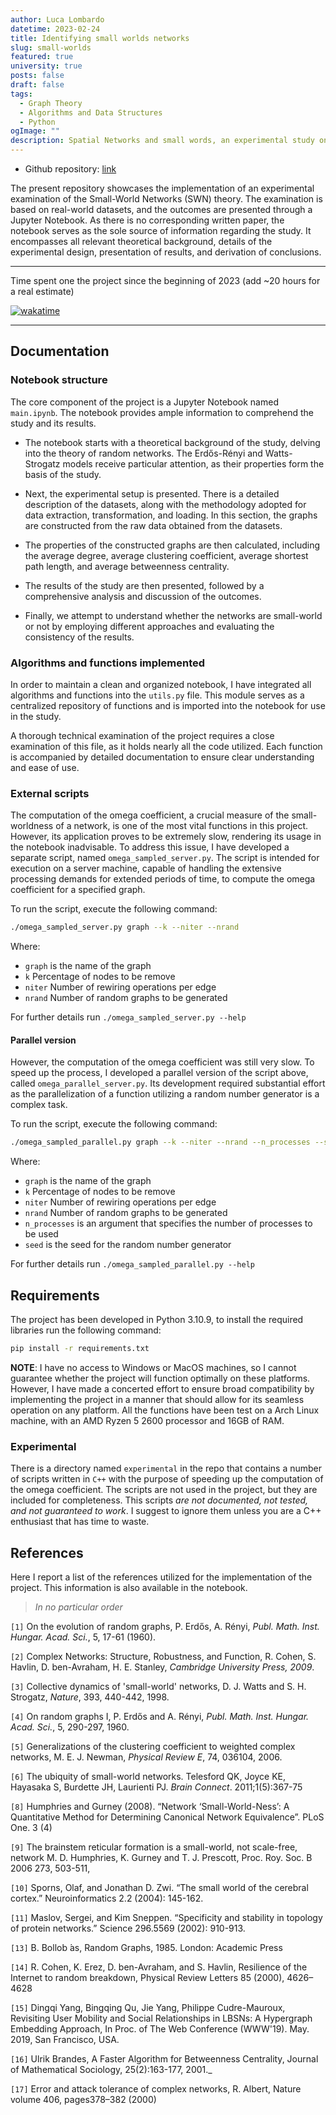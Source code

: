 ```yaml
---
author: Luca Lombardo
datetime: 2023-02-24
title: Identifying small worlds networks
slug: small-worlds
featured: true
university: true
posts: false
draft: false
tags:
  - Graph Theory
  - Algorithms and Data Structures
  - Python
ogImage: ""
description: Spatial Networks and small words, an experimental study on real-world datasets. Developed in Python with parallel processing support for the computation of the heaviest functions.
---
```


- Github repository: [link](https://github.com/lukefleed/small-worlds)

The present repository showcases the implementation of an experimental examination of the Small-World Networks (SWN) theory. The examination is based on real-world datasets, and the outcomes are presented through a Jupyter Notebook. As there is no corresponding written paper, the notebook serves as the sole source of information regarding the study. It encompasses all relevant theoretical background, details of the experimental design, presentation of results, and derivation of conclusions.

---

Time spent one the project since the beginning of 2023 (add ~20 hours for a real estimate)

[![wakatime](https://wakatime.com/badge/user/a3116382-7adb-43ba-9490-83130c4b22c5/project/3db09d02-0a29-49b1-9a39-08c74e3df4ce.svg)](https://wakatime.com/badge/user/a3116382-7adb-43ba-9490-83130c4b22c5/project/3db09d02-0a29-49b1-9a39-08c74e3df4ce)

---

## Documentation

### Notebook structure

The core component of the project is a Jupyter Notebook named `main.ipynb`. The notebook provides ample information to comprehend the study and its results.

- The notebook starts with a theoretical background of the study, delving into the theory of random networks. The Erdős-Rényi and Watts-Strogatz models receive particular attention, as their properties form the basis of the study.

- Next, the experimental setup is presented. There is a detailed description of the datasets, along with the methodology adopted for data extraction, transformation, and loading. In this section, the graphs are constructed from the raw data obtained from the datasets.

- The properties of the constructed graphs are then calculated, including the average degree, average clustering coefficient, average shortest path length, and average betweenness centrality.

- The results of the study are then presented, followed by a comprehensive analysis and discussion of the outcomes.

- Finally, we attempt to understand whether the networks are small-world or not by employing different approaches and evaluating the consistency of the results.

### Algorithms and functions implemented

In order to maintain a clean and organized notebook, I have integrated all algorithms and functions into the `utils.py` file. This module serves as a centralized repository of functions and is imported into the notebook for use in the study.

A thorough technical examination of the project requires a close examination of this file, as it holds nearly all the code utilized. Each function is accompanied by detailed documentation to ensure clear understanding and ease of use.

### External scripts

The computation of the omega coefficient, a crucial measure of the small-worldness of a network, is one of the most vital functions in this project. However, its application proves to be extremely slow, rendering its usage in the notebook inadvisable. To address this issue, I have developed a separate script, named `omega_sampled_server.py`. The script is intended for execution on a server machine, capable of handling the extensive processing demands for extended periods of time, to compute the omega coefficient for a specified graph.

To run the script, execute the following command:

```bash
./omega_sampled_server.py graph --k --niter --nrand
```

Where:

- `graph` is the name of the graph
- `k` Percentage of nodes to be remove
- `niter` Number of rewiring operations per edge
- `nrand` Number of random graphs to be generated

For further details run `./omega_sampled_server.py --help`

#### Parallel version

However, the computation of the omega coefficient was still very slow. To speed up the process, I developed a parallel version of the script above, called `omega_parallel_server.py`. Its development required substantial effort as the parallelization of a function utilizing a random number generator is a complex task.

To run the script, execute the following command:

```bash
./omega_sampled_parallel.py graph --k --niter --nrand --n_processes --seed
```

Where:

- `graph` is the name of the graph
- `k` Percentage of nodes to be remove
- `niter` Number of rewiring operations per edge
- `nrand` Number of random graphs to be generated
- `n_processes` is an argument that specifies the number of processes to be used
- `seed` is the seed for the random number generator

For further details run `./omega_sampled_parallel.py --help`

## Requirements

The project has been developed in Python 3.10.9, to install the required libraries run the following command:

```bash
pip install -r requirements.txt
```

**NOTE**: I have no access to Windows or MacOS machines, so I cannot guarantee whether the project will function optimally on these platforms. However, I have made a concerted effort to ensure broad compatibility by implementing the project in a manner that should allow for its seamless operation on any platform. All the functions have been test on a Arch Linux machine, with an AMD Ryzen 5 2600 processor and 16GB of RAM.

### Experimental

There is a directory named `experimental` in the repo that contains a number of scripts written in `C++` with the purpose of speeding up the computation of the omega coefficient. The scripts are not used in the project, but they are included for completeness. This scripts _are not documented, not tested, and not guaranteed to work_. I suggest to ignore them unless you are a C++ enthusiast that has time to waste.

## References

Here I report a list of the references utilized for the implementation of the project. This information is also available in the notebook.

> _In no particular order_

`[1]` On the evolution of random graphs, P. Erdős, A. Rényi, _Publ. Math. Inst. Hungar. Acad. Sci._, 5, 17-61 (1960).

`[2]` Complex Networks: Structure, Robustness, and Function, R. Cohen, S. Havlin, D. ben-Avraham, H. E. Stanley, _Cambridge University Press, 2009_.

`[3]` Collective dynamics of 'small-world' networks, D. J. Watts and S. H. Strogatz, _Nature_, 393, 440-442, 1998.

`[4]` On random graphs I, P. Erdős and A. Rényi, _Publ. Math. Inst. Hungar. Acad. Sci._, 5, 290-297, 1960.

`[5]` Generalizations of the clustering coefficient to weighted complex networks, M. E. J. Newman, _Physical Review E_, 74, 036104, 2006.

`[6]` The ubiquity of small-world networks. Telesford QK, Joyce KE, Hayasaka S, Burdette JH, Laurienti PJ. _Brain Connect_. 2011;1(5):367-75

`[8]` Humphries and Gurney (2008). “Network ‘Small-World-Ness’: A Quantitative Method for Determining Canonical Network Equivalence”. PLoS One. 3 (4)

`[9]` The brainstem reticular formation is a small-world, not scale-free, network M. D. Humphries, K. Gurney and T. J. Prescott, Proc. Roy. Soc. B 2006 273, 503-511,

`[10]` Sporns, Olaf, and Jonathan D. Zwi. “The small world of the cerebral cortex.” Neuroinformatics 2.2 (2004): 145-162.

`[11]` Maslov, Sergei, and Kim Sneppen. “Specificity and stability in topology of protein networks.” Science 296.5569 (2002): 910-913.

`[13]` B. Bollob ́as, Random Graphs, 1985. London: Academic Press

`[14]` R. Cohen, K. Erez, D. ben-Avraham, and S. Havlin, Resilience of the Internet to
random breakdown, Physical Review Letters 85 (2000), 4626–4628

`[15]` Dingqi Yang, Bingqing Qu, Jie Yang, Philippe Cudre-Mauroux, Revisiting User Mobility and Social Relationships in LBSNs: A Hypergraph Embedding Approach, In Proc. of The Web Conference (WWW'19). May. 2019, San Francisco, USA.

`[16]` Ulrik Brandes, A Faster Algorithm for Betweenness Centrality, Journal of Mathematical Sociology, 25(2):163-177, 2001.\_

`[17]` Error and attack tolerance of complex networks, R. Albert, Nature volume 406, pages378–382 (2000)
